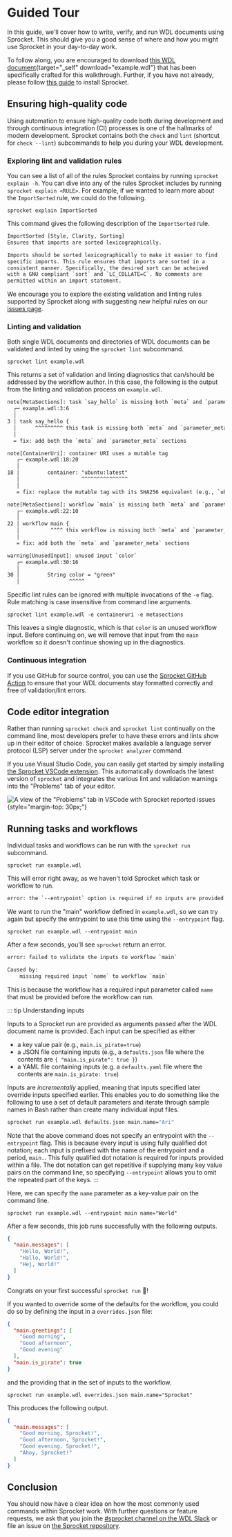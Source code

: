 # Guided Tour

In this guide, we'll cover how to write, verify, and run WDL documents using
Sprocket. This should give you a good sense of where and how you might use
Sprocket in your day-to-day work.

To follow along, you are encouraged to download [this WDL
document](/guided-tour/example.wdl){target="_self" download="example.wdl"} that
has been specifically crafted for this walkthrough. Further, if you have not
already, please follow [this guide](./installation.md) to install Sprocket.

## Ensuring high-quality code

Using automation to ensure high-quality code both during development and through
continuous integration (CI) processes is one of the hallmarks of modern
development. Sprocket contains both the `check` and `lint` (shortcut for `check
--lint`) subcommands to help you during your WDL development.

### Exploring lint and validation rules

You can see a list of all of the rules Sprocket contains by running `sprocket
explain -h`. You can dive into any of the rules Sprocket includes by running
`sprocket explain <RULE>`. For example, if we wanted to learn more about the
`ImportSorted` rule, we could do the following.

```shell
sprocket explain ImportSorted
```

This command gives the following description of the `ImportSorted` rule.

```txt
ImportSorted [Style, Clarity, Sorting]
Ensures that imports are sorted lexicographically.

Imports should be sorted lexicographically to make it easier to find 
specific imports. This rule ensures that imports are sorted in a 
consistent manner. Specifically, the desired sort can be acheived
with a GNU compliant `sort` and `LC_COLLATE=C`. No comments are
permitted within an import statement.
```

We encourage you to explore the existing validation and linting rules supported
by Sprocket along with suggesting new helpful rules on our [issues
page](https://github.com/stjude-rust-labs/wdl/issues).

### Linting and validation

Both single WDL documents and directories of WDL documents can be validated and
linted by using the `sprocket lint` subcommand.

```shell
sprocket lint example.wdl
```

This returns a set of validation and linting diagnostics that can/should be
addressed by the workflow author. In this case, the following is the
output from the linting and validation process on `example.wdl`.

```txt
note[MetaSections]: task `say_hello` is missing both `meta` and `parameter_meta` sections
  ┌─ example.wdl:3:6
  │
3 │ task say_hello {
  │      ^^^^^^^^^ this task is missing both `meta` and `parameter_meta` sections
  │
  = fix: add both the `meta` and `parameter_meta` sections

note[ContainerUri]: container URI uses a mutable tag
   ┌─ example.wdl:18:20
   │
18 │         container: "ubuntu:latest"
   │                    ^^^^^^^^^^^^^^^
   │
   = fix: replace the mutable tag with its SHA256 equivalent (e.g., `ubuntu@sha256:foobar` instead of `ubuntu:latest`)

note[MetaSections]: workflow `main` is missing both `meta` and `parameter_meta` sections
   ┌─ example.wdl:22:10
   │
22 │ workflow main {
   │          ^^^^ this workflow is missing both `meta` and `parameter_meta` sections
   │
   = fix: add both the `meta` and `parameter_meta` sections

warning[UnusedInput]: unused input `color`
   ┌─ example.wdl:30:16
   │
30 │         String color = "green"
   │                ^^^^^
```

Specific lint rules can be ignored with multiple invocations of the `-e` flag.
Rule matching is case insensitive from command line arguments.

```shell
sprocket lint example.wdl -e containeruri -e metasections
```

This leaves a single diagnostic, which is that `color` is an unused workflow
input. Before continuing on, we will remove that input from the `main` workflow
so it doesn't continue showing up in the diagnostics.

### Continuous integration

If you use GitHub for source control, you can use the [Sprocket GitHub
Action](https://github.com/stjude-rust-labs/sprocket-action) to ensure that your
WDL documents stay formatted correctly and free of validation/lint errors.

## Code editor integration

Rather than running `sprocket check` and `sprocket lint` continually on the
command line, most developers prefer to have these errors and lints show up in
their editor of choice. Sprocket makes available a language server protocol
(LSP) server under the `sprocket analyzer` command.

If you use Visual Studio Code, you can easily get started by simply installing
[the Sprocket VSCode
extension](https://marketplace.visualstudio.com/items?itemName=stjude-rust-labs.sprocket-vscode).
This automatically downloads the latest version of `sprocket` and integrates the
various lint and validation warnings into the "Problems" tab of your editor.

![A view of the "Problems" tab in VSCode with Sprocket reported
issues](./guided-tour/problems.png){style="margin-top: 30px;"}

## Running tasks and workflows

Individual tasks and workflows can be run with the `sprocket run` subcommand.

```shell
sprocket run example.wdl
```

This will error right away, as we haven't told Sprocket which task or workflow
to run.

```txt
error: the `--entrypoint` option is required if no inputs are provided
```

We want to run the "main" workflow defined in `example.wdl`, so we can try again
but specify the entrypoint to use this time using the `--entrypoint` flag.

```shell
sprocket run example.wdl --entrypoint main
```

After a few seconds, you'll see `sprocket` return an error.

```txt
error: failed to validate the inputs to workflow `main`

Caused by:
    missing required input `name` to workflow `main`
```

This is because the workflow has a required input parameter called `name` that
must be provided before the workflow can run. 

::: tip Understanding inputs

Inputs to a Sprocket run are provided as arguments passed after the WDL document
name is provided. Each input can be specified as either

* a key value pair (e.g., `main.is_pirate=true`)
* a JSON file containing inputs (e.g., a `defaults.json` file where the
  contents are `{ "main.is_pirate": true }`)
* a YAML file containing inputs (e.g. a `defaults.yaml` file where the
  contents are `main.is_pirate: true`)

Inputs are _incrementally_ applied, meaning that inputs specified later override
inputs specified earlier. This enables you to do something like the following to
use a set of default parameters and iterate through sample names in Bash rather
than create many individual input files.

```bash
sprocket run example.wdl defaults.json main.name="Ari"
```

Note that the above command does not specify an entrypoint with the `--entrypoint`
flag. This is because every input is using fully qualified dot notation; each
input is prefixed with the name of the entrypoint and a period, `main.`.
This fully qualified dot notation is required for inputs provided within a file.
The dot notation can get repetitive if supplying many key value pairs on the command line,
so specifying `--entrypoint` allows you to omit the repeated part of the keys.
:::

Here, we can specify the `name` parameter as a key-value pair on the command
line.

```shell
sprocket run example.wdl --entrypoint main name="World"
```

After a few seconds, this job runs successfully with the following outputs.

```json
{
  "main.messages": [
    "Hello, World!",
    "Hallo, World!",
    "Hej, World!"
  ]
}
```

Congrats on your first successful `sprocket run` 🎉!

If you wanted to override some of the defaults for the workflow, you could do
so by defining the input in a `overrides.json` file:

```json
{
  "main.greetings": [
    "Good morning",
    "Good afternoon",
    "Good evening"
  ],
  "main.is_pirate": true
}
```
and the providing that in the set of inputs to the workflow.

```shell
sprocket run example.wdl overrides.json main.name="Sprocket"
```

This produces the following output.

```json
{
  "main.messages": [
    "Good morning, Sprocket!",
    "Good afternoon, Sprocket!",
    "Good evening, Sprocket!",
    "Ahoy, Sprocket!"
  ]
}
```

## Conclusion

You should now have a clear idea on how the most commonly used commands within
Sprocket work. With further questions or feature requests, we ask that you join
the [#sprocket channel on the WDL
Slack](https://join.slack.com/t/openwdl/shared_invite/zt-ctmj4mhf-cFBNxIiZYs6SY9HgM9UAVw)
or file an issue on [the Sprocket
repository](https://github.com/stjude-rust-labs/sprocket/issues).